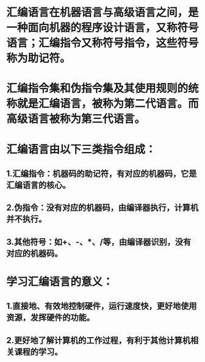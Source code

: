 # **汇编语言在机器语言与高级语言之间，是一种面向机器的程序设计语言，又称符号语言；汇编指令又称符号指令，这些符号称为助记符。**
# **汇编指令集和伪指令集及其使用规则的统称就是汇编语言，被称为第二代语言。而高级语言被称为第三代语言。**
# **汇编语言由以下三类指令组成：**
## 1.汇编指令：机器码的助记符，有对应的机器码，它是汇编语言的核心。
## 2.伪指令：没有对应的机器码，由编译器执行，计算机并不执行。
## 3.其他符号：如+、-、\*、/等，由编译器识别，没有对应的机器码。
# **学习汇编语言的意义：**
## 1.直接地、有效地控制硬件，运行速度快，更好地使用资源，发挥硬件的功能。
## 2.更好地了解计算机的工作过程，有利于其他计算机相关课程的学习。
